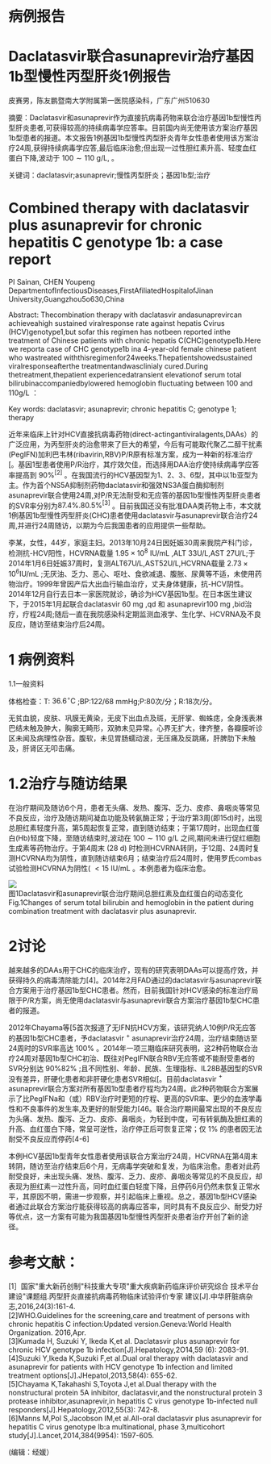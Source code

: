 # 病例报告

# Daclatasvir联合asunaprevir治疗基因1b型慢性丙型肝炎1例报告

皮赛男，陈友鹏暨南大学附属第一医院感染科，广东广州510630

摘要：Daclatasvir和asunaprevir作为直接抗病毒药物来联合治疗基因1b型慢性丙型肝炎患者,可获得较高的持续病毒学应答率。目前国内尚无使用该方案治疗基因1b型患者的报道。本文报告1例基因1b型慢性丙型肝炎青年女性患者使用该方案治疗24周,获得持续病毒学应答,最后临床治愈;但出现一过性胆红素升高、轻度血红蛋白下降,波动于 $1 0 0 { \sim } 1 1 0 \ \mathrm { g } / \mathrm { L } ,$ 。

关键词：daclatasvir;asunaprevir;慢性丙型肝炎；基因1b型;治疗

# Combined therapy with daclatasvir plus asunaprevir for chronic hepatitis C genotype 1b: a case report

PI Sainan, CHEN Youpeng DepartmentofInfectiousDiseases,FirstAfiliatedHospitalofJinan University,Guangzhou5o630,China

Abstract: Thecombination therapy with daclatasvir andasunaprevircan achieveahigh sustained viralresponse rate against hepatis Cvirus (HCV)genotype1,but sofar this regimen has notbeen reported inthe treatment of Chinese patients with chronic hepatis C(CHC)genotype1b.Here we reporta case of CHC genotype1b ina 4-year-old female chinese patient who wastreated withthisregimenfor24weeks.Thepatientshowedsustained viralresponseafterthe treatmentandwasclinialy cured.During thetreatment,thepatient experiencedatransient elevationof serum total bilirubinaccompaniedbylowered hemoglobin fluctuating between 100 and $1 1 0 \mathrm { g / L }$ ：

Key words: daclatasvir; asunaprevir; chronic hepatitis C; genotype 1; therapy

近年来临床上针对HCV直接抗病毒药物(direct-actingantiviralagents,DAAs）的广泛应用，为丙型肝炎的治愈带来了巨大的希望，今后有可能取代聚乙二醇干扰素(PegIFN)加利巴韦林(ribavirin,RBV)P/R原有标准方案，成为一种新的标准治疗[。基因1型患者使用P/R治疗，其疗效欠佳，而选择用DAA治疗使持续病毒学应答率提高到 $9 0 \% ^ { [ 2 ] }$ 。在我国流行的HCV基因型为1、2、3、6型，其中以1b亚型为主。作为首个NS5A抑制剂药物daclatasvir和强效NS3A蛋白酶抑制剂asunaprevir联合使用24周,对P/R无法耐受和无应答的基因1b型慢性丙型肝炎患者的SVR率分别为$8 7 . 4 \% . 8 0 . 5 \% ^ { [ 3 ] }$ 。目前我国还没有批准DAA类药物上市，本文就1例基因1b型慢性丙型肝炎(CHC)患者使用daclatasvir与asunaprevir联合治疗24周,并进行24周随访，以期为今后我国患者的应用提供一些帮助。

李某，女性，44岁，家庭主妇。2013年10月24日因妊娠30周来我院产科门诊，检测抗-HCV阳性，HCVRNA载量 $1 . 9 5 \times 1 0 ^ { 8 } \ \mathrm { I U / m L }$ ,ALT 33U/L,AST 27U/L;于2014年1月6日妊娠37周时，复测ALT67U/L,AST52U/L,HCVRNA载量 $2 . 7 3 { \times } 1 0 ^ { 6 } \mathrm { I U / m L }$ ;无厌油、乏力、恶心、呕吐、食欲减退、腹胀、尿黄等不适，未使用药物治疗。1999年曾因产后大出血行输血治疗，丈夫身体健康，抗-HCV阴性。2014年12月自行去日本一家医院就诊，确诊为HCV基因1b型。在日本医生建议下，于2015年1月起联合daclatasvir $6 0 ~ \mathrm { m g }$ ,qd 和 asunaprevir$1 0 0 ~ \mathrm { { m g } }$ ,bid治疗，疗程24周;随后一直在我院感染科定期监测血液学、生化学、HCVRNA及不良反应，随访至结束治疗后24周。

# 1 病例资料

1.1一般资料

体格检查：T: $3 6 . 6 \mathrm { { ^ { \circ } C } }$ ;BP:122/68 mmHg;P:80次/分；R:18次/分。

无贫血貌，皮肤、巩膜无黄染，无皮下出血点及斑，无肝掌、蜘蛛痣，全身浅表淋巴结未触及肿大，胸廓无畸形，双肺未见异常。心界无扩大，律齐整，各瓣膜听诊区未闻及病理性杂音。腹软，未见胃肠蠕动波，无压痛及反跳痛，肝脾肋下未触及，肝肾区无叩击痛。

# 1.2治疗与随访结果

在治疗期间及随访6个月，患者无头痛、发热、腹泻、乏力、皮疹、鼻咽炎等常见不良反应，治疗及随访期间凝血功能及转氨酶正常；于治疗第3周(即15d)时，出现总胆红素轻度升高，第5周起恢复正常，直到随访结束；于第17周时，出现血红蛋白(Hb)轻度下降，至随访结束时,波动在 $1 0 0 { \sim } 1 1 0 \ \mathrm { g / L }$ 之间,期间未进行促红细胞生成素等药物治疗。于第4周末 $( 2 8 { \mathrm { ~ d } } )$ 时检测HCVRNA转阴，于12周、24周时复测HCVRNA均为阴性，直到随访结束6月；结束治疗后24周时，使用罗氏combas试验检测HCVRNA为阴性( $< 1 5 ~ \mathrm { I U / m L }$ 。本例患者为临床治愈。

![](images/87060e70409ed9538072bba024de7b98a7c3293407e8c52f86ce68d5c0988e82.jpg)  
图1Daclatasvir和asunaprevir联合治疗期间总胆红素及血红蛋白的动态变化 Fig.1Changes of serum total bilirubin and hemoglobin in the patient during combination treatment with daclatasvir plus asunaprevir.

# 2讨论

越来越多的DAAs用于CHC的临床治疗，现有的研究表明DAAs可以提高疗效，并获得持久的病毒清除能力[4]。2014年2月FAD通过的daclatasvir与asunaprevir联合方案用于治疗基因1b型CHC患者。然而，目前我国针对HCV感染的标准治疗局限于P/R方案，尚无使用daclatasvir与asunaprevir联合方案治疗基因1b型CHC患者的报道。

2012年Chayama等[5首次报道了无IFN抗HCV方案，该研究纳人10例P/R无应答的基因1b型CHC患者，予daclatasvir $^ +$ asunaprevir治疗24周，治疗结束随访至24周时的SVR率高达 $100 \%$ 。2014年一项三期临床研究表明，这2种药物联合治疗24周对基因1b型CHC初治、既往对PegIFN联合RBV无应答或不能耐受患者的SVR分别达 $9 0 \% 8 2 \%$ ;且不同性别、年龄、民族、生理指标、IL28B基因型的SVR没有差异，肝硬化患者和非肝硬化患者SVR相似[。目前daclatasvir $^ +$ asunaprevir联合方案对所有基因1b型患者疗程均为24周。此2种药物联合方案展示了比PegIFNa和（或）RBV治疗时更短的疗程、更高的SVR率、更少的血液学毒性和不良事件的发生率,及更好的耐受能力[46。联合治疗期间最常出现的不良反应为头痛、发热、腹泻、乏力、皮疹、鼻咽炎，为轻到中度，可有转氨酶及胆红素的升高、血红蛋白下降，常呈可逆性，治疗停正后可恢复正常；仅 $1 \%$ 的患者因无法耐受不良反应而停药[4-6]

本例HCV基因1b型青年女性患者使用该联合方案治疗24周，HCVRNA在第4周末转阴，随访至治疗结束后6个月，无病毒学突破和复发，为临床治愈。患者对此药耐受良好，未出现头痛、发热、腹泻、乏力、皮疹、鼻咽炎等常见的不良反应，却表现为胆红素一过性升高，同时血红蛋白轻度下降，且停药6月仍然未恢复正常水平，其原因不明，需进一步观察，并引起临床上重视。总之，基因1b型HCV感染者通过此联合方案治疗能获得较高的病毒应答率，同时具有不良反应少、耐受力好等优点，这一方案有可能为我国基因1b型慢性丙型肝炎患者治疗开创了新的途径。

# 参考文献：

[1］国家"重大新药创制"科技重大专项"重大疾病新药临床评价研究综合 技术平台建设"课题组.丙型肝炎直接抗病毒药物临床试验评价专家 建议[J].中华肝脏病杂志,2016,24(3):161-4.   
[2]WHO.Guidelines for the screening,care and treatment of persons with chronic hepatitis C infection:Updated version.Geneva:World Health Organization. 2016,Apr.   
[3]Kumada H, Suzuki Y, Ikeda K,et al. Daclatasvir plus asunaprevir for chronic HCV genotype 1b infection[J].Hepatology,2O14,59 (6): 2083-91.   
[4]Suzuki Y,Ikeda K,Suzuki F,et al.Dual oral therapy with daclatasvir and asunaprevir for patients with HCV genotype 1b infection and limited treatment options[J].JHepatol,2013,58(4): 655-62.   
[5]Chayama K,Takahashi S,Toyota J,et al.Dual therapy with the nonstructural protein 5A inhibitor, daclatasvir,and the nonstructural protein 3 protease inhibitor,asunaprevir,in hepatitis C virus genotype 1b-infected null responders[J].Hepatology,2012,55(3): 742-8.   
[6]Manns M,Pol S,Jacobson IM,et al.All-oral daclatasvir plus asunaprevir for hepatitis C virus genotype lb:a multinational, phase 3,multicohort study[J].Lancet,2014,384(9954): 1597-605.

(编辑：经媛）